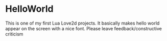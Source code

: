 # HelloWorld
This is one of my first Lua Love2d projects. It basically makes hello world appear on the screen with a nice font. Please leave feedback/constructive criticism
